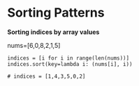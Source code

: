 # Sorting Patterns

**Sorting indices by array values**

nums=[6,0,8,2,1,5]

```{python}
indices = [i for i in range(len(nums))]
indices.sort(key=lambda i: (nums[i], i))

# indices = [1,4,3,5,0,2]
```

